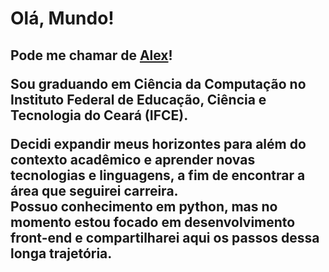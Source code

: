 <h1>Olá, Mundo!<br><h2>Pode me chamar de <a href="https://www.linkedin.com/in/alexandreflorenco/" target="_blank">Alex</a>!</h2</h1>

<p>Sou graduando em Ciência da Computação no Instituto Federal de Educação, Ciência e Tecnologia do Ceará (IFCE).</p>
<p>Decidi expandir meus horizontes para além do contexto acadêmico e aprender novas tecnologias e linguagens, a fim de encontrar a área que seguirei carreira. <br> Possuo conhecimento em python, mas no momento estou focado em desenvolvimento front-end e compartilharei aqui os passos dessa longa trajetória.</p>
